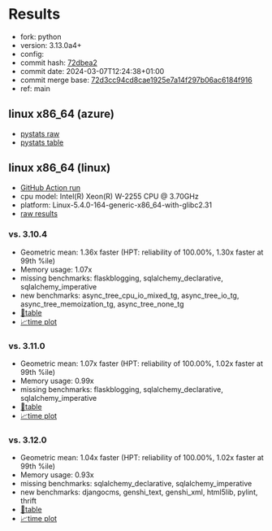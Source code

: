# Results

- fork: python
- version: 3.13.0a4+
- config: 
- commit hash: [72dbea2](https://github.com/python/cpython/commit/72dbea2)
- commit date: 2024-03-07T12:24:38+01:00
- commit merge base: [72d3cc94cd8cae1925e7a14f297b06ac6184f916](https://github.com/python/cpython/commit/72d3cc94cd8cae1925e7a14f297b06ac6184f916)
- ref: main

## linux x86_64 (azure)

- [pystats raw](bm-20240307-azure-x86_64-python-main-3.13.0a4%2B-72dbea2-pystats.json)
- [pystats table](bm-20240307-azure-x86_64-python-main-3.13.0a4%2B-72dbea2-pystats.md)

## linux x86_64 (linux)

- [GitHub Action run](https://github.com/faster-cpython/benchmarking/actions/runs/8187451848)
- cpu model: Intel(R) Xeon(R) W-2255 CPU @ 3.70GHz
- platform: Linux-5.4.0-164-generic-x86_64-with-glibc2.31
- [raw results](bm-20240307-linux-x86_64-python-main-3.13.0a4%2B-72dbea2.json)

### vs. 3.10.4

- Geometric mean: 1.36x faster (HPT: reliability of 100.00%, 1.30x faster at 99th %ile)
- Memory usage: 1.07x
- missing benchmarks: flaskblogging, sqlalchemy_declarative, sqlalchemy_imperative
- new benchmarks: async_tree_cpu_io_mixed_tg, async_tree_io_tg, async_tree_memoization_tg, async_tree_none_tg
- [📄table](bm-20240307-linux-x86_64-python-main-3.13.0a4%2B-72dbea2-vs-3.10.4.md)
- [📈time plot](bm-20240307-linux-x86_64-python-main-3.13.0a4%2B-72dbea2-vs-3.10.4.png)

### vs. 3.11.0

- Geometric mean: 1.07x faster (HPT: reliability of 100.00%, 1.02x faster at 99th %ile)
- Memory usage: 0.99x
- missing benchmarks: flaskblogging, sqlalchemy_declarative, sqlalchemy_imperative
- [📄table](bm-20240307-linux-x86_64-python-main-3.13.0a4%2B-72dbea2-vs-3.11.0.md)
- [📈time plot](bm-20240307-linux-x86_64-python-main-3.13.0a4%2B-72dbea2-vs-3.11.0.png)

### vs. 3.12.0

- Geometric mean: 1.04x faster (HPT: reliability of 100.00%, 1.02x faster at 99th %ile)
- Memory usage: 0.93x
- missing benchmarks: sqlalchemy_declarative, sqlalchemy_imperative
- new benchmarks: djangocms, genshi_text, genshi_xml, html5lib, pylint, thrift
- [📄table](bm-20240307-linux-x86_64-python-main-3.13.0a4%2B-72dbea2-vs-3.12.0.md)
- [📈time plot](bm-20240307-linux-x86_64-python-main-3.13.0a4%2B-72dbea2-vs-3.12.0.png)


